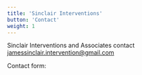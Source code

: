 ```yaml
---
title: 'Sinclair Interventions'
button: 'Contact'
weight: 1
---
```


Sinclair Interventions and Associates contact jamessinclair.intervention@gmail.com

Contact form: